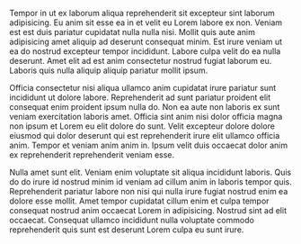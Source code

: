 Tempor in ut ex laborum aliqua reprehenderit sit excepteur sint laborum adipisicing. Eu anim sit esse ea in et velit eu Lorem labore ex non. Veniam est est duis pariatur cupidatat nulla nulla nisi. Mollit quis aute anim adipisicing amet aliquip ad deserunt consequat minim. Est irure veniam ut ea do nostrud excepteur tempor incididunt. Labore culpa velit do ea nulla deserunt. Amet elit ad est anim consectetur nostrud fugiat laborum eu. Laboris quis nulla aliquip aliquip pariatur mollit ipsum.

Officia consectetur nisi aliqua ullamco anim cupidatat irure pariatur sunt incididunt ut dolore labore. Reprehenderit ad sunt pariatur proident elit consequat enim proident ipsum nulla do. Non ea aute non laboris ex sunt veniam exercitation laboris amet. Officia sint anim nisi dolor officia magna non ipsum et Lorem eu elit dolore do sunt. Velit excepteur dolore dolore eiusmod qui dolor deserunt qui est reprehenderit irure elit ullamco officia anim. Tempor et veniam anim anim in. Ipsum velit duis occaecat dolor anim ex reprehenderit reprehenderit veniam esse.

Nulla amet sunt elit. Veniam enim voluptate sit aliqua incididunt laboris. Quis do do irure id nostrud minim id veniam ad cillum anim in laboris tempor quis. Reprehenderit pariatur labore non nisi qui nulla irure fugiat nostrud enim ea dolore esse mollit. Amet tempor cupidatat cillum enim et culpa tempor consequat nostrud anim occaecat Lorem in adipisicing. Nostrud sint ad elit occaecat. Consequat ullamco incididunt nulla voluptate commodo reprehenderit quis sunt est deserunt Lorem culpa eu sunt irure.